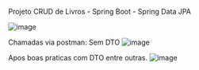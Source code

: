 Projeto  CRUD de Livros - Spring Boot - Spring Data JPA


![image](https://github.com/user-attachments/assets/56416b03-216c-41c1-ae64-a18d58259e05)


Chamadas via postman:
Sem DTO
![image](https://github.com/user-attachments/assets/ad8eac8c-510c-4d48-81b0-ef1b90a19675)



Apos boas praticas com DTO entre outras.
![image](https://github.com/user-attachments/assets/a36654c8-2828-4b8a-88b1-355ed3da85a4)


